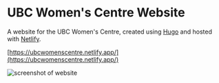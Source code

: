 # UBC Women's Centre Website

A website for the UBC Women's Centre, created using [Hugo](https://gohugo.io/) and hosted with [Netlify](https://www.netlify.com/).

[https://ubcwomenscentre.netlify.app/](https://ubcwomenscentre.netlify.app/)

![screenshot of website](https://github.com/lexahl/wcwebsite/blob/c84ad8f287be7c86349b6d7a1ede960f40dcbb89/static/Screen%20Shot%202020-07-28%20at%2012.12.44%20PM.png?raw=true)
